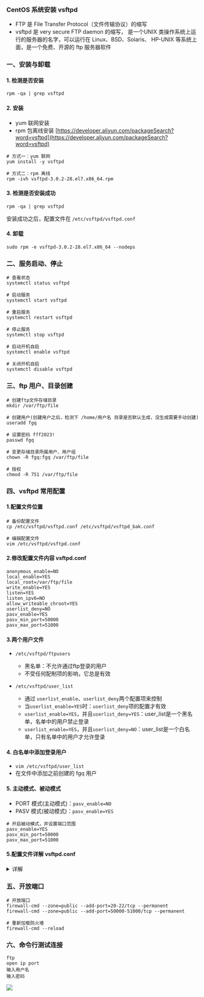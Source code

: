 ### CentOS 系统安装 vsftpd
* FTP 是 File Transfer Protocol（文件传输协议）的缩写
* vsftpd 是 very secure FTP daemon 的缩写， 是一个UNIX 类操作系统上运行的服务器的名字，可以运行在
  Linux、BSD、Solaris、 HP-UNIX 等系统上面，是一个免费、开源的 ftp 服务器软件

### 一、安装与卸载
#### 1. 检测是否安装
```
rpm -qa | grep vsftpd
```

#### 2. 安装
* yum 联网安装
* rpm 包离线安装 [https://developer.aliyun.com/packageSearch?word=vsftpd](https://developer.aliyun.com/packageSearch?word=vsftpd)

```
# 方式一：yum 联网
yum install -y vsftpd  

# 方式二：rpm 离线
rpm -ivh vsftpd-3.0.2-28.el7.x86_64.rpm
```

#### 3. 检测是否安装成功
```
rpm -qa | grep vsftpd
```

安装成功之后，配置文件在 `/etc/vsftpd/vsftpd.conf`

#### 4. 卸载
```
sudo rpm -e vsftpd-3.0.2-28.el7.x86_64 --nodeps
```



### 二、服务启动、停止
```
# 查看状态
systemctl status vsftpd

# 启动服务
systemctl start vsftpd

# 重启服务
systemctl restart vsftpd

# 停止服务
systemctl stop vsftpd

# 启动开机自启
systemctl enable vsftpd

# 关闭开机自启
systemctl disable vsftpd
```



### 三、ftp 用户、目录创建
```
# 创建ftp文件存储目录
mkdir /var/ftp/file

# 创建用户(创建用户之后，检测下 /home/用户名 目录是否默认生成，没生成需要手动创建)
useradd fgq  

# 设置密码 fff2023!
passwd fgq

# 变更存储目录所属用户、用户组
chown -R fgq:fgq /var/ftp/file

# 授权
chmod -R 751 /var/ftp/file
```


### 四、vsftpd 常用配置
#### 1.配置文件位置
```
# 备份配置文件
cp /etc/vsftpd/vsftpd.conf /etc/vsftpd/vsftpd_bak.conf

# 编辑配置文件
vim /etc/vsftpd/vsftpd.conf
```


#### 2.修改配置文件内容 vsftpd.conf
```
anonymous_enable=NO
local_enable=YES
local_root=/var/ftp/file
write_enable=YES
listen=YES
listen_ipv6=NO
allow_writeable_chroot=YES
userlist_deny=NO
pasv_enable=YES
pasv_min_port=50000
pasv_max_port=51000
```


#### 3.两个用户文件
* `/etc/vsftpd/ftpusers`
  * 黑名单：不允许通过ftp登录的用户
  * 不受任何配制项的影响，它总是有效

* `/etc/vsftpd/user_list`
  * 通过 `userlist_enable`、`userlist_deny`两个配置项来控制
  * 当`userlist_enable=YES`时：`userlist_deny`项的配置才有效
  * `userlist_enable=YES`，并且`userlist_deny=YES`：user_list是一个黑名单，名单中的用户禁止登录
  * `userlist_enable=YES`，并且`userlist_deny=NO`：user_list是一个白名单，只有名单中的用户才允许登录


#### 4. 白名单中添加登录用户
* `vim /etc/vsftpd/user_list`
* 在文件中添加之前创建的 fgq 用户


#### 5. 主动模式、被动模式
* PORT 模式(主动模式)：`pasv_enable=NO`
* PASV 模式(被动模式)：`pasv_enable=YES`

```
# 开启被动模式，并设置端口范围
pasv_enable=YES
pasv_min_port=50000
pasv_max_port=51000
```

#### 5.配置文件详解 vsftpd.conf
<details><summary>详解</summary>
<pre><code># 是否允许匿名用户访问
anonymous_enable=YES

# 是否允许本地用户访问(即Linux用户)
local_enable=YES

# 配置本地用户登录后的目录，也就是文件存储路径，默认为 /home/用户名
local_root=/var/ftp/file

# 本地用户具有写权限
write_enable=YES

# 上传后的文件默认权限掩码
local_umask=022

# 是否允许匿名用户上传文件，须将全局的write_enable=YES
anon_upload_enable=YES

# 是否允许匿名用户创建新文件夹
anon_mkdir_write_enable=YES

# 是否激活目录欢迎信息功能
dirmessage_enable=YES

# 是否启用上传/下载日志记录，如果启用，则信息将被记录在xferlog_file 定义的文件中
xferlog_enable=YES

# 使用20端口进行数据传输
connect_from_port_20=YES

# 上传/下载日志文件
xferlog_file=/var/log/xferlog

# 是否以标准格式书写记录日志
xferlog_std_format=YES

# 空闲会话超时时间，单位：秒，多长时间不对FTP服务器进行任何操作，则断开该连接
idle_session_timeout=600

# 数据连接超时时间，单位：秒
#data_connection_timeout=120

# 运行vsftpd的用户
nopriv_user=ftpsecure

# 是否识别异步ABOR请求
async_abor_enable=YES

# 是否以ASCII方式传输数据
ascii_upload_enable=YES
ascii_download_enable=YES

# 登录FTP服务器时显示的欢迎信息
ftpd_banner=Welcome to blah FTP service.

# email黑名单设置
banned_email_file=/etc/vsftpd/banned_emails

# 二者都为true，则在 chroot_list_file 文件中列出的用户，可以切换到其他目录，其他用户不能切换目录
chroot_local_user=YES
chroot_list_enable=YES
chroot_list_file=/etc/vsftpd/chroot_list

# 是否允许监听，设置为YES，则vsftpd将以独立模式运行，由vsftpd自己监听和处理IPv4端口的连接请求
# 该配置不能与 listen_ipv6 一起使用，确保其中有一个监听选项是被关闭的
listen=YES

# 默认FTP服务器端口号是21
listen_port=21

# 设定是否支持IPV6
listen_ipv6=NO

# 虚拟用户使用PAM认证方式，这里是设置PAM使用的名称，默认即可，与/etc/pam.d/vsftpd对应
pam_service_name=vsftpd

# 启用 /etc/vsftpd/user_list 用户文件
userlist_enable=YES

# 是否使用tcp_wrappers作为主机访问控制方式
tcp_wrappers=YES
</code></pre>
</details>



### 五、开放端口
```
# 开放端口
firewall-cmd --zone=public --add-port=20-22/tcp --permanent
firewall-cmd --zone=public --add-port=50000-51000/tcp --permanent

# 重新加载防火墙
firewall-cmd --reload
```


### 六、命令行测试连接
```
ftp
open ip port
输入用户名
输入密码
```

![](https://fgq233.github.io/imgs/linux/sf006.png)